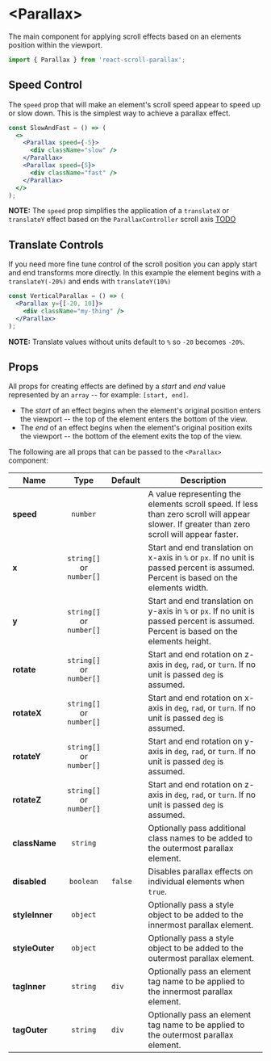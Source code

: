 # \<Parallax>

The main component for applying scroll effects based on an elements position within the viewport.

```jsx
import { Parallax } from 'react-scroll-parallax';
```

## Speed Control

The `speed` prop that will make an element's scroll speed appear to speed up or slow down. This is the simplest way to achieve a parallax effect.

```jsx
const SlowAndFast = () => (
  <>
    <Parallax speed={-5}>
      <div className="slow" />
    </Parallax>
    <Parallax speed={5}>
      <div className="fast" />
    </Parallax>
  </>
);
```

**NOTE:** The `speed` prop simplifies the application of a `translateX` or `translateY` effect based on the `ParallaxController` scroll axis [TODO](#link)

## Translate Controls

If you need more fine tune control of the scroll position you can apply start and end transforms more directly. In this example the element begins with a `translateY(-20%)` and ends with `translateY(10%)`

```jsx
const VerticalParallax = () => (
  <Parallax y={[-20, 10]}>
    <div className="my-thing" />
  </Parallax>
);
```

**NOTE:** Translate values without units default to `%` so `-20` becomes `-20%`.

## Props

All props for creating effects are defined by a _start_ and _end_ value represented by an `array` -- for example: `[start, end]`.

- The _start_ of an effect begins when the element's original position enters the viewport -- the top of the element enters the bottom of the view.
- The _end_ of an effect begins when the element's original position exits the viewport -- the bottom of the element exits the top of the view.

The following are all props that can be passed to the `<Parallax>` component:

| Name           |           Type           | Default | Description                                                                                                                                  |
| -------------- | :----------------------: | :------ | -------------------------------------------------------------------------------------------------------------------------------------------- |
| **speed**      |         `number`         |         | A value representing the elements scroll speed. If less than zero scroll will appear slower. If greater than zero scroll will appear faster. |
| **x**          | `string[]` or `number[]` |         | Start and end translation on x-axis in `%` or `px`. If no unit is passed percent is assumed. Percent is based on the elements width.         |
| **y**          | `string[]` or `number[]` |         | Start and end translation on y-axis in `%` or `px`. If no unit is passed percent is assumed. Percent is based on the elements height.        |
| **rotate**     | `string[]` or `number[]` |         | Start and end rotation on z-axis in `deg`, `rad`, or `turn`. If no unit is passed `deg` is assumed.                                          |
| **rotateX**    | `string[]` or `number[]` |         | Start and end rotation on x-axis in `deg`, `rad`, or `turn`. If no unit is passed `deg` is assumed.                                          |
| **rotateY**    | `string[]` or `number[]` |         | Start and end rotation on y-axis in `deg`, `rad`, or `turn`. If no unit is passed `deg` is assumed.                                          |
| **rotateZ**    | `string[]` or `number[]` |         | Start and end rotation on z-axis in `deg`, `rad`, or `turn`. If no unit is passed `deg` is assumed.                                          |
| **className**  |         `string`         |         | Optionally pass additional class names to be added to the outermost parallax element.                                                        |
| **disabled**   |        `boolean`         | `false` | Disables parallax effects on individual elements when `true`.                                                                                |
| **styleInner** |         `object`         |         | Optionally pass a style object to be added to the innermost parallax element.                                                                |
| **styleOuter** |         `object`         |         | Optionally pass a style object to be added to the outermost parallax element.                                                                |
| **tagInner**   |         `string`         | `div`   | Optionally pass an element tag name to be applied to the innermost parallax element.                                                         |
| **tagOuter**   |         `string`         | `div`   | Optionally pass an element tag name to be applied to the outermost parallax element.                                                         |
